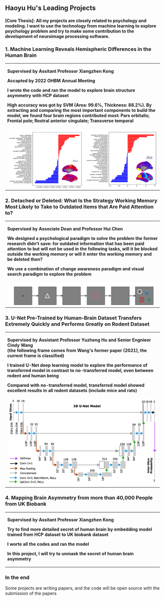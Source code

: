 ## Haoyu Hu's Leading Projects
#### [Core Thesis]: All my projects are closely related to psychology and modeling. I want to use the technology from machine learning to explore psychology problem and try to make some contribution to the development of neuroimage processing software.

### 1. Machine Learning Reveals Hemispheric Differences in the Human Brain

<table border="0">
  <tr>
    <td width="100%">
      <p><b></b></p>
      <p><b>Supervised by Assitant Professor Xiangzhen Kong</b></p>
      <p><b>Accapted by 2022 OHBM Annual Meeting</b></p>
      <p><b>I wrote the code and ran the model to explore brain structure asymmetry with HCP dataset</b></p>
      <p><b>High accuracy was got by SVM (Area: 99.6%, Thickness: 88.2%). By extracting and comparing the most important components to build the model, we found four brain regions contributed most: Pars orbitalis; Frontal pole; Rostral anterior cingulate; Transverse temporal</b></p>
    </td>
  </tr>
<!--   <tr>
    <img src="/Project_Related/BA_proj_2.png" width="100%"> 
  </tr> -->
  <tr>
    <td width="100%">
    <img src="https://github.com/Haoyu-Hu/Project/raw/gh-pages/Project_Related/BA_proj_2.png" width="100%"> 
    </td>
  </tr>
</table>

### 2. Detached or Deleted: What Is the Strategy Working Memory Most Likely to Take to Outdated Items that Are Paid Attention to?
<table border="0">
  <tr>
    <td width="100%">
      <p><b>Supervised by Associate Dean and Professor Hui Chen</b></p>
      <p><b>We designed a psychological paradigm to solve the problem the former research didn't save: for outdated information that has been paid attention to but will not be used in the following tasks, will it be blocked outside the working memory or will it enter the working memory and be deleted then?</b></p>
      <p><b>We use a combination of change awareness paradigm and visual search paradigm to explore the problem</b></p>
    </td>
  </tr>
<!--   <tr>
    <img src="/Project_Related/BA_proj_2.png" width="100%"> 
  </tr> -->
  <tr>
    <td width="100%">
    <img src="https://github.com/Haoyu-Hu/Project/raw/gh-pages/Project_Related/WM_proj_1.png" width="100%"> 
    </td>
  </tr>
</table>

### 3. U-Net Pre-Trained by Human-Brain Dataset Transfers Extremely Quickly and Performs Greatly on Rodent Dataset
<table border="0">
  <tr>
    <td width="100%">
      <p><b>Supervised by Assistant Professor Yuzheng Hu and Senior Engnieer Cindy Wang </br>(the following frame comes from Wang's former paper (2021), the current frame is classified)</b></p>
      <p><b>I trained U-Net deep learning model to explore the performance of transferred model in contrast to no-transferred model, even between rodent and human being</b></p>
      <p><b>Compared with no-transferred model, transferred model showed excellent results in all rodent datasets (include mice and rats)</b></p>
    </td>
  </tr>
<!--   <tr>
    <img src="/Project_Related/BA_proj_2.png" width="100%"> 
  </tr> -->
  <tr>
    <td width="100%">
    <img src="https://github.com/Haoyu-Hu/Project/raw/gh-pages/Project_Related/Rodent_Proj_2.png" width="100%"> 
    </td>
  </tr>
</table>

### 4. Mapping Brain Asymmetry from more than 40,000 People from UK Biobank
<table border="0">
  <tr>
    <td width="100%">
      <p><b>Supervised by Assitant Professor Xiangzhen Kong</b></p>
      <p><b>Try to find more detailed secret of human brain by embedding model trained from HCP dataset to UK biobank dataset</b></p>
      <p><b>I worte all the codes and ran the model</b></p>
      <p><b>In this project, I will try to unmask the secret of human brain asymmetry</b></p>
    </td>
  </tr>
<!--   <tr>
    <img src="/Project_Related/BA_proj_2.png" width="100%"> 
  </tr> -->
<!--   <tr>
    <td width="100%">
    <img src="/https://github.com/Haoyu-Hu/Project/raw/gh-pages/Project_Related/UKB_proj_1.png" width="100%"> 
    </td>
  </tr> -->
</table>

### In the end
Some projects are writing papers, and the code will be open source with the submission of the papers
